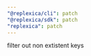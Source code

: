 ```yaml
---
"@replexica/cli": patch
"@replexica/sdk": patch
"replexica": patch
---
```


filter out non extistent keys
